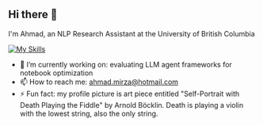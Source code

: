 ## Hi there 👋
I'm Ahmad, an NLP Research Assistant at the University of British Columbia

[![My Skills](https://skillicons.dev/icons?i=nodejs,html,css,express,flask,anaconda,bash,ubuntu,java,docker,firebase,git,jest,linux,mysql,php,postgres,postman,py,pytorch,react,supabase,tensorflow,vscode,latex,md )](https://skillicons.dev)

- 🔭 I’m currently working on: evaluating LLM agent frameworks for notebook optimization
- 📫 How to reach me: ahmad.mirza@hotmail.com
- ⚡ Fun fact: my profile picture is art piece entitled "Self-Portrait with Death Playing the Fiddle" by Arnold Böcklin. Death is playing a violin with the lowest string, also the only string. 

<!--
**ahmadsm1/ahmadsm1** is a ✨ _special_ ✨ repository because its `README.md` (this file) appears on your GitHub profile.

Here are some ideas to get you started:

- 🔭 I’m currently working on ...
- 🌱 I’m currently learning ...
- 👯 I’m looking to collaborate on ...
- 🤔 I’m looking for help with ...
- 💬 Ask me about ...
- 📫 How to reach me: ...
- 😄 Pronouns: ...
- ⚡ Fun fact: ...
-->
